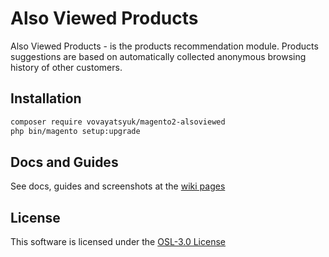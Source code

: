# Also Viewed Products

Also Viewed Products - is the products recommendation module. Products
suggestions are based on automatically collected anonymous browsing history of
other customers.

## Installation

```bash
composer require vovayatsyuk/magento2-alsoviewed
php bin/magento setup:upgrade
```

## Docs and Guides

See docs, guides and screenshots at the [wiki pages][wiki]

## License

This software is licensed under the [OSL-3.0 License][license]

[wiki]: https://github.com/vovayatsyuk/magento2-alsoviewed/wiki
[license]: https://opensource.org/licenses/osl-3.0.php

